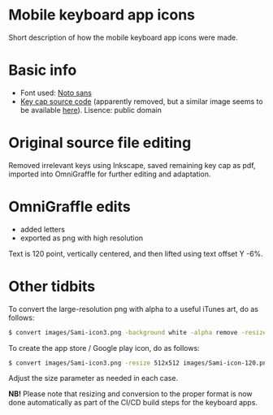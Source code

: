 # Mobile keyboard app icons

Short description of how the mobile keyboard app icons were made.

# Basic info

- Font used: [Noto sans](http://www.fontsquirrel.com/fonts/noto-sans)
- [Key cap source code](http://all-free-download.com/free-vector/vector-clip-art/tango_preferences_desktop_keyboard_shortcuts_115846.html) (apparently removed, but a similar image seems to be available [here](https://www.freeimages.com/icon/tango-preferences-desktop-keyboard-shortcuts-5299692)).
  Lisence: public domain

# Original source file editing

Removed irrelevant keys using Inkscape, saved remaining key cap as pdf, imported
into OmniGraffle for further editing and adaptation.

# OmniGraffle edits

- added letters
- exported as png with high resolution

Text is 120 point, vertically centered, and then lifted using text offset Y -6%.

# Other tidbits

To convert the large-resolution png with alpha to a useful iTunes art, do as follows:

```sh
$ convert images/Sami-icon3.png -background white -alpha remove -resize 1024x1024 images/Sami-icon-1024.png
```

To create the app store / Google play icon, do as follows:

```sh
$ convert images/Sami-icon3.png -resize 512x512 images/Sami-icon-120.png
```

Adjust the size parameter as needed in each case.

**NB!** Please note that resizing and conversion to the proper format is now done automatically
as part of the CI/CD build steps for the keyboard apps.
